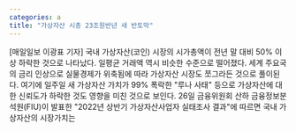 ```yaml
---
categories: a
title: "가상자산 시총 23조원반년 새 반토막"
---
```

[매일일보 이광표 기자] 국내 가상자산(코인) 시장의 시가총액이 전년 말 대비 50% 이상 하락한 것으로 나타났다. 일평균 거래액 역시 비슷한 수준으로 떨어졌다. 세계 주요국의 금리 인상으로 실물경제가 위축됨에 따라 가상자산 시장도 쪼그라든 것으로 풀이된다. 여기에 일주일 새 가상자산 가치가 99% 폭락한 "루나 사태" 등으로 가상자산에 대한 신뢰도가 하락한 것도 영향을 미친 것으로 보인다. 26일 금융위원회 산하 금융정보분석원(FIU)이 발표한 "2022년 상반기 가상자산사업자 실태조사 결과"에 따르면 국내 가상자산의 시장가치는
